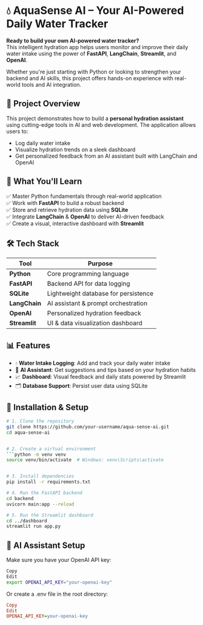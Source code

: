 <h1 aling="center">💧 AquaSense AI – Your AI-Powered Daily Water Tracker</h1>

**Ready to build your own AI-powered water tracker?**  
This intelligent hydration app helps users monitor and improve their daily water intake using the power of **FastAPI**, **LangChain**, **Streamlit**, and **OpenAI**.

Whether you're just starting with Python or looking to strengthen your backend and AI skills, this project offers hands-on experience with real-world tools and AI integration.


## 📌 Project Overview

This project demonstrates how to build a **personal hydration assistant** using cutting-edge tools in AI and web development. The application allows users to:
- Log daily water intake
- Visualize hydration trends on a sleek dashboard
- Get personalized feedback from an AI assistant built with LangChain and OpenAI




## 🚀 What You'll Learn

✅ Master Python fundamentals through real-world application  
✅ Work with **FastAPI** to build a robust backend  
✅ Store and retrieve hydration data using **SQLite**  
✅ Integrate **LangChain** & **OpenAI** to deliver AI-driven feedback  
✅ Create a visual, interactive dashboard with **Streamlit**




## 🛠️ Tech Stack

| Tool         | Purpose                             |
|--------------|-------------------------------------|
| **Python**   | Core programming language           |
| **FastAPI**  | Backend API for data logging        |
| **SQLite**   | Lightweight database for persistence|
| **LangChain**| AI assistant & prompt orchestration |
| **OpenAI**   | Personalized hydration feedback     |
| **Streamlit**| UI & data visualization dashboard   |



## 📊 Features

- 💧 **Water Intake Logging**: Add and track your daily water intake  
- 🧠 **AI Assistant**: Get suggestions and tips based on your hydration habits  
- 📈 **Dashboard**: Visual feedback and daily stats powered by Streamlit  
- 🗂 **Database Support**: Persist user data using SQLite


## 🔧 Installation & Setup

```bash
# 1. Clone the repository
git clone https://github.com/your-username/aqua-sense-ai.git
cd aqua-sense-ai


# 2. Create a virtual environment
```python -m venv venv
source venv/bin/activate  # Windows: venv\Scripts\activate


# 3. Install dependencies
pip install -r requirements.txt

# 4. Run the FastAPI backend
cd backend
uvicorn main:app --reload

# 5. Run the Streamlit dashboard
cd ../dashboard
streamlit run app.py

```

## 🤖 AI Assistant Setup

Make sure you have your OpenAI API key:

```bash
Copy
Edit
export OPENAI_API_KEY="your-openai-key"
```
Or create a .env file in the root directory:

```ini
Copy
Edit
OPENAI_API_KEY=your-openai-key
```
